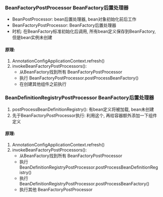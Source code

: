 ### BeanFactoryPostProcessor BeanFactory后置处理器

- BeanPostProcessor: bean后置处理器, bean对象初始化前后工作
- BeanFactoryPostProcessor: BeanFactory后置处理器
- 时机: 在BeanFactory标准初始化后调用, 所有bean定义保存到BeanFactory, 但是bean实例未创建

#### 原理:
1. AnnotationConfigApplicationContext.refresh()
1. invokeBeanFactoryPostProcessors(): 
    - 从BeanFactory找到所有 BeanFactoryPostProcessor
    - 执行 BeanFactoryPostProcessor.postProcessBeanFactory()
    - 在创建其他组件之前执行

### BeanDefinitionRegistryPostProcessor BeanFactory后置处理器
1. postProcessBeanDefinitionRegistry(): 有bean定义将被加载, bean未创建
1. 先于BeanFactoryPostProcessor执行: 利用这个, 再给容器额外添加一下组件定义

#### 原理:
1. AnnotationConfigApplicationContext.refresh()
1. invokeBeanFactoryPostProcessors(): 
    - 从BeanFactory找到所有 BeanFactoryPostProcessor
    - 执行 BeanDefinitionRegistryPostProcessor.postProcessBeanDefinitionRegistry()
    - 执行 BeanDefinitionRegistryPostProcessor.postProcessBeanFactory()
    - 执行其他 BeanFactoryPostProcessor